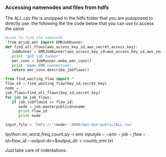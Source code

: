 ### Accessing namenodes and files from hdfs ###

The ALL.csv file is unzipped in the hdfs folder that you are pussposed to directly use. 
the following the the code below that you can use to access the same

```python
#code to find the namenode 
`from mrjob.emr import EMRJobRunner
def find_all_flows(aws_access_key_id,aws_secret_access_key):
   JobRunner = EMRJobRunner(aws_access_key_id=aws_access_key_id,aws_secret_access_key=aws_secret_access_key)
   print 'got job runner'
   emr_conn = JobRunner.make_emr_conn()
   print 'made EMR connection'
   return emr_conn.describe_jobflows()

from find_waiting_flow import *
flow_id = find_waiting_flow(key_id,secret_key)
node = ''
job_flows=find_all_flows(key_id,secret_key)
for job in job_flows:
   if job.jobflowid == flow_id:
      node = job.masterpublicdnsname
      print flow_id
      print node

input_file = 'hdfs://'+node+':9000/mas-dse-public/ALL.csv'
``` 
!python mr_word_freq_count.py -r emr $input_file --emr-job-flow-id=$flow_id --output-dir=$output_dir  > counts_emr.txt
 
Just take care of indentations.
